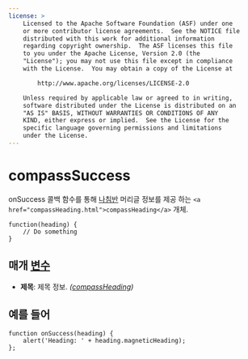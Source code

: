 ```yaml
---
license: >
    Licensed to the Apache Software Foundation (ASF) under one
    or more contributor license agreements.  See the NOTICE file
    distributed with this work for additional information
    regarding copyright ownership.  The ASF licenses this file
    to you under the Apache License, Version 2.0 (the
    "License"); you may not use this file except in compliance
    with the License.  You may obtain a copy of the License at

        http://www.apache.org/licenses/LICENSE-2.0

    Unless required by applicable law or agreed to in writing,
    software distributed under the License is distributed on an
    "AS IS" BASIS, WITHOUT WARRANTIES OR CONDITIONS OF ANY
    KIND, either express or implied.  See the License for the
    specific language governing permissions and limitations
    under the License.
---
```


# compassSuccess

onSuccess 콜백 함수를 통해 <a href="../compass.html">나침반</a> 머리글 정보를 제공 하는 `<a href="compassHeading.html">compassHeading</a>` 개체.

    function(heading) {
        // Do something
    }
    

## 매개 <a href="../../../plugin_ref/spec.html">변수</a>

*   **제목**: 제목 정보. *(<a href="compassHeading.html">compassHeading</a>)*

## 예를 들어

    function onSuccess(heading) {
        alert('Heading: ' + heading.magneticHeading);
    };